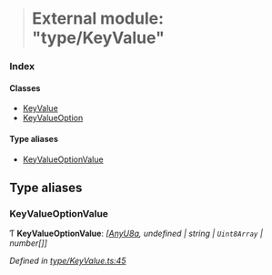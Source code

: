 > # External module: "type/KeyValue"

### Index

#### Classes

* [KeyValue](../classes/_type_keyvalue_.keyvalue.md)
* [KeyValueOption](../classes/_type_keyvalue_.keyvalueoption.md)

#### Type aliases

* [KeyValueOptionValue](_type_keyvalue_.md#keyvalueoptionvalue)

## Type aliases

###  KeyValueOptionValue

Ƭ **KeyValueOptionValue**: *[[AnyU8a](_types_.md#anyu8a), undefined | string | `Uint8Array` | number[]]*

*Defined in [type/KeyValue.ts:45](https://github.com/polkadot-js/api/blob/cc4e0c8/packages/types/src/type/KeyValue.ts#L45)*